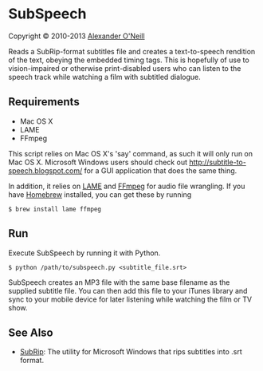SubSpeech
=========

Copyright &copy; 2010-2013 [Alexander O'Neill](https://github.com/alxp)

Reads a SubRip-format subtitles file and creates a text-to-speech rendition of the text, obeying the embedded timing tags. This is hopefully of use to vision-impaired or otherwise print-disabled users who can listen to the speech track while watching a film with subtitled dialogue.

Requirements
------------

 - Mac OS X
 - LAME
 - FFmpeg

This script relies on Mac OS X's 'say' command, as such it will only run on Mac OS X. Microsoft Windows users should check out http://subtitle-to-speech.blogspot.com/ for a GUI application that does the same thing.

In addition, it relies on [LAME](http://lame.sourceforge.net/) and [FFmpeg](http://www.ffmpeg.org/) for audio file wrangling. If you have [Homebrew](http://brew.sh/) installed, you can get these by running

    $ brew install lame ffmpeg

Run
---
  
Execute SubSpeech by running it with Python.

    $ python /path/to/subspeech.py <subtitle_file.srt>

SubSpeech creates an MP3 file with the same base filename as the supplied subtitle file. You can then add this file to your iTunes library and sync to your mobile device for later listening while watching the film or TV show.

See Also
--------

 - [SubRip](http://zuggy.wz.cz/): The utility for Microsoft Windows that rips subtitles into .srt format.
